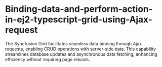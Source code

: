 # Binding-data-and-perform-action-in-ej2-typescript-grid-using-Ajax-request
The Syncfusion Grid facilitates seamless data binding through Ajax requests, enabling CRUD operations with server-side data. This capability streamlines database updates and asynchronous data fetching, enhancing efficiency without requiring page reloads.
